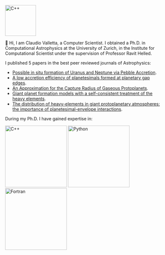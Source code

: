 
<img src="https://user-images.githubusercontent.com/32271546/186423785-e3bcd74d-994a-4d9c-bbf5-362109c67f2d.gif" alt="C++" width="100vw"/>


👋 Hi, I am Claudio Valletta, a Computer Scientist. 
I obtained a Ph.D. in Computational Astrophysics at the University of Zurich, in the Institute for Computational Scientist under the supervision of Professor Ravit Helled. 

I published 5 papers in the best peer reviewed journals of Astrophysics:
- [Possible in situ formation of Uranus and Neptune via Pebble Accretion](https://doi.org/10.3847/1538-4357/ac5f52).
- [A low accretion efficiency of planetesimals formed at planetary gap edges](https://doi.org/10.1051/0004-6361/202142391).
- [An Approximation for the Capture Radius of Gaseous Protoplanets](https://doi.org/10.1093/mnrasl/slab089).
- [Giant planet formation models with a self-consistent treatment of the heavy elements](https://doi.org/10.3847/1538-4357/aba904).
- [The distribution of heavy-elements in giant protoplanetary atmospheres: the importance of planetesimal-envelope interactions](https://doi.org/10.3847/1538-4357/aaf427).

During my Ph.D. I have gained expertise in:

<img src="https://upload.wikimedia.org/wikipedia/commons/thumb/1/18/ISO_C%2B%2B_Logo.svg/1024px-ISO_C%2B%2B_Logo.svg.png" alt="C++" width="200"/> <img src="https://upload.wikimedia.org/wikipedia/commons/thumb/c/c3/Python-logo-notext.svg/1024px-Python-logo-notext.svg.png" alt="Python" width="200"/>
<img src="https://upload.wikimedia.org/wikipedia/commons/thumb/b/b8/Fortran_logo.svg/1024px-Fortran_logo.svg.png" alt="Fortran" width="200"/>


<!---
ClaudioValletta92/ClaudioValletta92 is a ✨ special ✨ repository because its `README.md` (this file) appears on your GitHub profile.
You can click the Preview link to take a look at your changes.
--->
